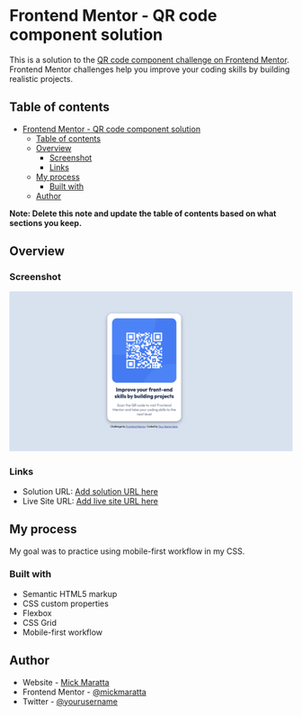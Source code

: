 # Frontend Mentor - QR code component solution

This is a solution to the [QR code component challenge on Frontend Mentor](https://www.frontendmentor.io/challenges/qr-code-component-iux_sIO_H). Frontend Mentor challenges help you improve your coding skills by building realistic projects. 

## Table of contents

- [Frontend Mentor - QR code component solution](#frontend-mentor---qr-code-component-solution)
  - [Table of contents](#table-of-contents)
  - [Overview](#overview)
    - [Screenshot](#screenshot)
    - [Links](#links)
  - [My process](#my-process)
    - [Built with](#built-with)
  - [Author](#author)

**Note: Delete this note and update the table of contents based on what sections you keep.**

## Overview

### Screenshot

![](./images/screen-shot.png)

### Links

- Solution URL: [Add solution URL here](https://your-solution-url.com)
- Live Site URL: [Add live site URL here](https://your-live-site-url.com)

## My process
My goal was to practice using mobile-first workflow in my CSS.

### Built with

- Semantic HTML5 markup
- CSS custom properties
- Flexbox
- CSS Grid
- Mobile-first workflow

## Author

- Website - [Mick Maratta](mickmaratta.github.io)
- Frontend Mentor - [@mickmaratta](https://www.frontendmentor.io/profile/mickmaratta)
- Twitter - [@yourusername](https://www.twitter.com/yourusername)

